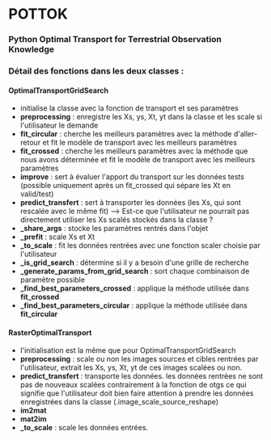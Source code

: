 # POTTOK 

### Python Optimal Transport for Terrestrial Observation Knowledge

### Détail des fonctions dans les deux classes :

#### OptimalTransportGridSearch

- initialise la classe avec la fonction de transport et ses paramètres
- **preprocessing** : enregistre les Xs, ys, Xt, yt dans la classe et les scale si l'utilisateur le demande
- **fit_circular** : cherche les meilleurs paramètres avec la méthode d'aller-retour et fit le modèle de transport avec les meilleurs paramètres 
- **fit_crossed** : cherche les meilleurs paramètres avec la méthode que nous avons déterminée et fit le modèle de transport avec les meilleurs paramètres
- **improve** : sert à évaluer l'apport du transport sur les données tests (possible uniquement après un fit_crossed qui sépare les Xt en valid/test)
- **predict_transfert** : sert à transporter les données (les Xs, qui sont rescalée avec le même fit) --> Est-ce que l'utilisateur ne pourrait pas directement utiliser les Xs scalés stockés dans la classe ? 
- **_share_args** : stocke les paramètres rentrés dans l'objet 
- **_prefit** : scale Xs et Xt
- **_to_scale** : fit les données rentrées avec une fonction scaler choisie par l'utilisateur
- **_is_grid_search** : détermine si il y a besoin d'une grille de recherche
- **_generate_params_from_grid_search** : sort chaque combinaison de paramètre possible
- **_find_best_parameters_crossed** : applique la méthode utilisée dans **fit_crossed**
- **_find_best_parameters_circular** : applique la méthode utilisée dans **fit_circular**

#### RasterOptimalTransport

- l'initialisation est la même que pour OptimalTransportGridSearch
- **preprocessing** : scale ou non les images sources et cibles rentrées par l'utilisateur, extrait les Xs, ys, Xt, yt de ces images scalées ou non. 
- **predict_transfert** : transporte les données. les données rentrées ne sont pas de nouveaux scalées contrairement à la fonction de otgs ce qui signifie que l'utilisateur doit bien faire attention à prendre les données enregistrées dans la classe (.image_scale_source_reshape)
- **im2mat**
- **mat2im**
- **_to_scale** : scale les données entrées. 








